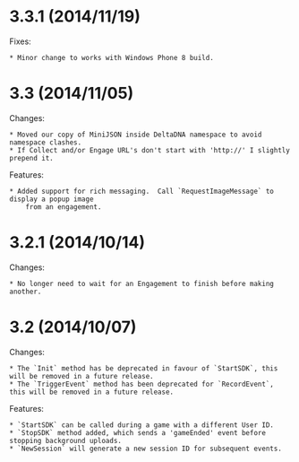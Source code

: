 ﻿3.3.1 (2014/11/19)
==================

Fixes:

    * Minor change to works with Windows Phone 8 build.

3.3 (2014/11/05)
================

Changes:

    * Moved our copy of MiniJSON inside DeltaDNA namespace to avoid namespace clashes.
    * If Collect and/or Engage URL's don't start with 'http://' I slightly prepend it.

Features:

    * Added support for rich messaging.  Call `RequestImageMessage` to display a popup image
        from an engagement.

3.2.1 (2014/10/14)
==================

Changes:

	* No longer need to wait for an Engagement to finish before making another.

3.2 (2014/10/07)
================

Changes:

	* The `Init` method has be deprecated in favour of `StartSDK`, this will be removed in a future release.
	* The `TriggerEvent` method has been deprecated for `RecordEvent`, this will be removed in a future release.

Features:

	* `StartSDK` can be called during a game with a different User ID.
	* `StopSDK` method added, which sends a 'gameEnded' event before stopping background uploads.
	* `NewSession` will generate a new session ID for subsequent events.
